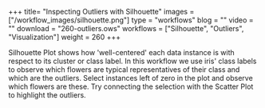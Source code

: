 +++
title= "Inspecting Outliers with Silhouette"
images =  ["/workflow_images/silhouette.png"]
type = "workflows"
blog =  ""
video = ""
download = "260-outliers.ows"
workflows = ["Silhouette", "Outliers", "Visualization"]
weight = 260
+++

Silhouette Plot shows how 'well-centered' each data instance is with respect to its cluster or class label. In this workflow we use iris' class labels to observe which flowers are typical representatives of their class and which are the outliers. Select instances left of zero in the plot and observe which flowers are these. Try connecting the selection with the Scatter Plot to highlight the outliers.
